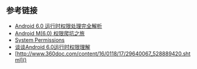 ## 参考链接
- [Android 6.0 运行时权限处理完全解析](http://www.w2bc.com/article/101798?from=extend)
- [Android M(6.0) 权限爬坑之旅](http://www.open-open.com/lib/view/open1445671646351.html)
- [System Permissions](https://developer.android.com/guide/topics/security/permissions.html#defining)
- [谈谈Android 6.0运行时权限理解](http://www.cnblogs.com/cr330326/p/5181283.html)
- [http://www.360doc.com/content/16/0118/17/29640067_528889420.shtml]()
